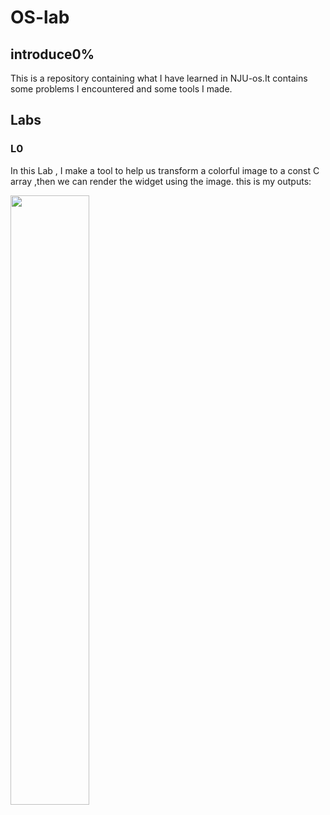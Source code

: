 # OS-lab
## introduce0%
This is a repository containing what I have learned in NJU-os.It contains some problems I encountered and some tools I made.
## Labs
### L0
In this Lab , I make a tool to help us transform a colorful image to a const C array ,then we can render the widget using the image.
this is my outputs:

<img src="=./imgs/dog.png" width="50%" height="50%">





